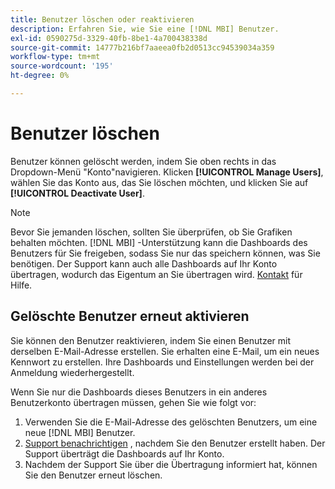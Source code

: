 ```yaml
---
title: Benutzer löschen oder reaktivieren
description: Erfahren Sie, wie Sie eine [!DNL MBI] Benutzer.
exl-id: 0590275d-3329-40fb-8be1-4a700438338d
source-git-commit: 14777b216bf7aaeea0fb2d0513cc94539034a359
workflow-type: tm+mt
source-wordcount: '195'
ht-degree: 0%

---
```


# Benutzer löschen

Benutzer können gelöscht werden, indem Sie oben rechts in das Dropdown-Menü &quot;Konto&quot;navigieren. Klicken **[!UICONTROL Manage Users]**, wählen Sie das Konto aus, das Sie löschen möchten, und klicken Sie auf **[!UICONTROL Deactivate User]**.

>[!NOTE]
>
>Bevor Sie jemanden löschen, sollten Sie überprüfen, ob Sie Grafiken behalten möchten. [!DNL MBI] -Unterstützung kann die Dashboards des Benutzers für Sie freigeben, sodass Sie nur das speichern können, was Sie benötigen. Der Support kann auch alle Dashboards auf Ihr Konto übertragen, wodurch das Eigentum an Sie übertragen wird. [Kontakt](../../guide-overview.md) für Hilfe.

## Gelöschte Benutzer erneut aktivieren

Sie können den Benutzer reaktivieren, indem Sie einen Benutzer mit derselben E-Mail-Adresse erstellen. Sie erhalten eine E-Mail, um ein neues Kennwort zu erstellen. Ihre Dashboards und Einstellungen werden bei der Anmeldung wiederhergestellt.

Wenn Sie nur die Dashboards dieses Benutzers in ein anderes Benutzerkonto übertragen müssen, gehen Sie wie folgt vor:

1. Verwenden Sie die E-Mail-Adresse des gelöschten Benutzers, um eine neue [!DNL MBI] Benutzer.
1. [Support benachrichtigen](https://experienceleague.adobe.com/docs/commerce-knowledge-base/kb/troubleshooting/miscellaneous/mbi-service-policies.html?lang=en) , nachdem Sie den Benutzer erstellt haben. Der Support überträgt die Dashboards auf Ihr Konto.
1. Nachdem der Support Sie über die Übertragung informiert hat, können Sie den Benutzer erneut löschen.
